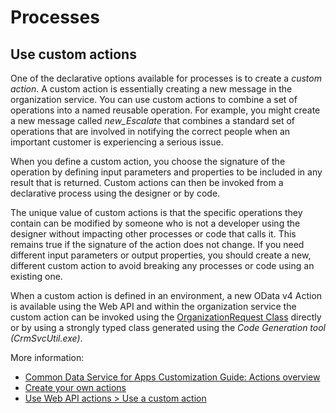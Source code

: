 # Processes


## Use custom actions

One of the declarative options available for processes is to create a *custom action*. A custom action is essentially creating a new message in the organization service. You can use custom actions to combine a set of operations into a named reusable operation. For example, you might create a new message called *new_Escalate* that combines a standard set of operations that are involved in notifying the correct people when an important customer is experiencing a serious issue.

When you define a custom action, you choose the signature of the operation by defining input parameters and properties to be included in any result that is returned. Custom actions can then be invoked from a declarative process using the designer or by code. 

The unique value of custom actions is that the specific operations they contain can be modified by someone who is not a developer using the designer without impacting other processes or code that calls it.  This remains true if the signature of the action does not change. If you need different input parameters or output properties, you should create a new, different custom action to avoid breaking any processes or code using an existing one.

When a custom action is defined in an environment, a new OData v4 Action is available using the Web API and within the organization service the custom action can be invoked using the [OrganizationRequest Class](/dotnet/api/microsoft.xrm.sdk.organizationrequest) directly or by using a strongly typed class generated using the *Code Generation tool (CrmSvcUtil.exe)*.

More information: 
- [Common Data Service for Apps Customization Guide: Actions overview](/dynamics365/customer-engagement/customize/actions)
- [Create your own actions](/dynamics365/customer-engagement/developer/create-own-actions)
- [Use Web API actions > Use a custom action](/dynamics365/customer-engagement/developer/webapi/use-web-api-actions#use-a-custom-action)